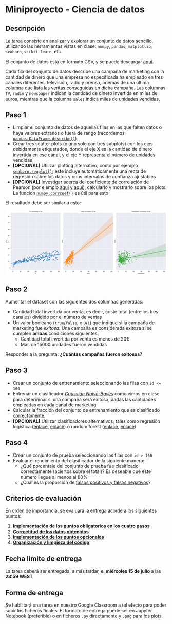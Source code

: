 # Miniproyecto - Ciencia de datos

## Descripción

La tarea consiste en analizar y explorar un conjunto de datos sencillo, utilizando las herramientas vistas en clase: `numpy`, `pandas`, `matplotlib`, `seaborn`, `scikit-learn`, etc.

El conjunto de datos está en formato CSV, y se puede descargar [aquí](https://storage.googleapis.com/curso-eoi/sales.csv).

Cada fila del conjunto de datos describe una campaña de marketing con la cantidad de dinero que una empresa no especificada ha empleado en tres canales diferentes: televisión, radio y prensa, además de una última columna que lista las ventas conseguidas en dicha campaña. Las columnas `TV`, `radio` y `newspaper` indican la cantidad de dinero invertida en miles de euros, mientras que la columna `sales` indica miles de unidades vendidas.

## Paso 1

* Limpiar el conjunto de datos de aquellas filas en las que falten datos o haya valores extraños o fuera de rango (recordemos [`pandas.DataFrame.describe()`](https://pandas.pydata.org/pandas-docs/stable/reference/api/pandas.DataFrame.describe.html))
* Crear tres scatter plots (o uno solo con tres subplots) con los ejes debidamente etiquetados, donde el eje X es la cantidad de dinero invertida en ese canal, y el eje Y representa el número de unidades vendidas
* **[OPCIONAL]** Utilizar plotting alternativo, como por ejemplo [`seaborn.regplot()`](https://seaborn.pydata.org/generated/seaborn.regplot.html); este incluye automáticamente una recta de regresión sobre los datos y unos intervalos de confianza ajustables
* **[OPCIONAL]** Investigar acerca del coeficiente de correlación de Pearson (por ejemplo [aquí](https://en.wikipedia.org/wiki/Pearson_correlation_coefficient) y [aquí](https://realpython.com/numpy-scipy-pandas-correlation-python/)), calcularlo y mostrarlo sobre los plots. La funcion [`numpy.corrcoef()`](https://numpy.org/doc/stable/reference/generated/numpy.corrcoef.html) es útil para esto

El resultado debe ser similar a esto:

![Plots](data.png)

## Paso 2

Aumentar el dataset con las siguientes dos columnas generadas:

* Cantidad total invertida por venta, es decir, coste total (entre los tres canales) dividido por el número de ventas
* Un valor booleano (`true`/`false`, o `0`/`1`) que indique si la campaña de marketing fue _exitosa_. Una campaña es considerada exitosa si se cumplen **ambas** condiciones siguientes:
    * Cantidad total invertida por venta es menos de 20€
    * Más de 15000 unidades fueron vendidas

Responder a la pregunta: **¿Cuántas campañas fueron exitosas?**

## Paso 3

* Crear un conjunto de entrenamiento seleccionando las filas con `id <= 160`
* Entrenar un clasificador [_Gaussian Naive-Bayes_](https://scikit-learn.org/stable/modules/generated/sklearn.naive_bayes.GaussianNB.html) como vimos en clase para determinar si una campaña será exitosa, dadas las cantidades empleadas en cada canal de marketing
* Calcular la fracción del conjunto de entrenamiento que es clasificado correctamente.
* **[OPCIONAL]** Utilizar clasificadores alternativos, tales como regresión logística ([enlace](https://realpython.com/logistic-regression-python/), [enlace](https://scikit-learn.org/stable/modules/generated/sklearn.linear_model.LogisticRegression.html)) o random forest ([enlace](https://www.datacamp.com/community/tutorials/random-forests-classifier-python), [enlace](https://scikit-learn.org/stable/modules/generated/sklearn.ensemble.RandomForestClassifier.html))

## Paso 4

* Crear un conjunto de prueba seleccionando las filas con `id > 160`
* Evaluar el rendimiento del clasificador de la siguiente manera:
    * ¿Qué porcentaje del conjunto de prueba fue clasificado correctamente (aciertos sobre el total)? Es deseable que este número llegue al menos al 80%
    * ¿Cuál es la proporción de [falsos positivos y falsos negativos](https://en.wikipedia.org/wiki/False_positives_and_false_negatives)?

## Criterios de evaluación

En orden de importancia, se evaluará la entrega acorde a los siguientes puntos:

1. **<ins>Implementación de los puntos obligatorios en los cuatro pasos</ins>**
2. **<ins>Correctitud de los datos obtenidos</ins>**
3. **<ins>Implementación de los puntos opcionales</ins>**
4. **<ins>Organización y limpieza del código</ins>**

## Fecha límite de entrega

La tarea deberá ser entregada, a más tardar, el **miércoles 15 de julio** a las **23:59 WEST**

## Forma de entrega

Se habilitará una tarea en nuestro Google Classroom a tal efecto para poder subir los ficheros finales. El formato de entrega puede ser en Jupyter Notebook (preferible) o en ficheros `.py` directamente y `.png` para los plots.
